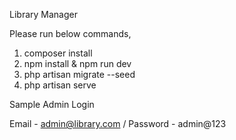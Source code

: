 Library Manager

Please run below commands,

1. composer install
2. npm install & npm run dev
3. php artisan migrate --seed
4. php artisan serve

Sample Admin Login

Email - admin@library.com / Password - admin@123
